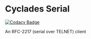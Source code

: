 # Cyclades Serial

[![Codacy Badge](https://api.codacy.com/project/badge/Grade/242feb1e00a64d57ae78daedce75b58a)](https://app.codacy.com/gh/BAN-AI-Communications/cyclades-serial?utm_source=github.com&utm_medium=referral&utm_content=BAN-AI-Communications/cyclades-serial&utm_campaign=Badge_Grade_Settings)

An RFC-2217 (serial over TELNET) client
